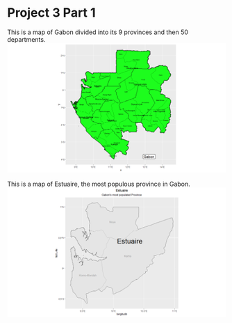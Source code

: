 # Project 3 Part 1

This is a map of Gabon divided into its 9 provinces and then 50 departments.
![](gabon.png)

This is a map of Estuaire, the most populous province in Gabon.
![](estuaire.png)
